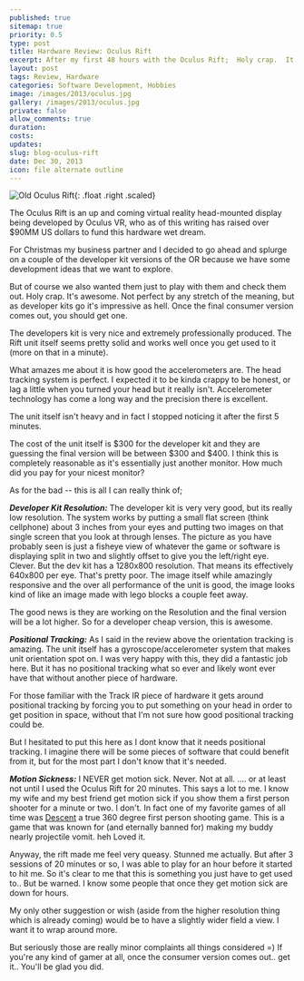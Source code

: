 ```yaml
---
published: true
sitemap: true
priority: 0.5
type: post
title: Hardware Review: Oculus Rift
excerpt: After my first 48 hours with the Oculus Rift;  Holy crap.  It's awesome.  Not perfect by any stretch of the meaning, but as developer kits go it's impressive as hell.  Once the final consumer version comes out, you should get one.
layout: post
tags: Review, Hardware
categories: Software Development, Hobbies
image: /images/2013/oculus.jpg
gallery: /images/2013/oculus.jpg
private: false
allow_comments: true
duration:
costs: 
updates:
slug: blog-oculus-rift
date: Dec 30, 2013
icon: file alternate outline
---
```


![Old Oculus Rift](/images/2013/oculus.jpg){: .float .right .scaled}

The Oculus Rift is an up and coming virtual reality head-mounted display being developed by Oculus VR, who as of this writing has raised over $90MM US dollars to fund this hardware wet dream.

For Christmas my business partner and I decided to go ahead and splurge on a couple of the developer kit versions of the OR because we have some development ideas that we want to explore.

But of course we also wanted them just to play with them and check them out.  Holy crap.  It's awesome.  Not perfect by any stretch of the meaning, but as developer kits go it's impressive as hell.  Once the final consumer version comes out, you should get one.

The developers kit is very nice and extremely professionally produced.  The Rift unit itself seems pretty solid and works well once you get used to it (more on that in a minute).

What amazes me about it is how good the accelerometers are.  The head tracking system is perfect.  I expected it to be kinda crappy to be honest, or lag a little when you turned your head but it really isn't.  Accelerometer technology has come a long way and the precision there is excellent.

The unit itself isn't heavy and in fact I stopped noticing it after the first 5 minutes.

The cost of the unit itself is $300 for the developer kit and they are guessing the final version will be between $300 and $400.  I think this is completely reasonable as it's essentially just another monitor.  How much did you pay for your nicest monitor?

As for the bad -- this is all I can really think of;

__*Developer Kit Resolution:*__ The developer kit is very very good, but its really low resolution.  The system works by putting a small flat screen (think cellphone) about 3 inches from your eyes and putting two images on that single screen that you look at through lenses.   The picture as you have probably seen is just a fisheye view of whatever the game or software is displaying split in two and slightly offset to give you the left/right eye.  Clever.   But the dev kit has a 1280x800 resolution.  That means its effectively 640x800 per eye.  That's pretty poor.   The image itself while amazingly responsive and the over all performance of the unit is good, the image looks kind of like an image made with lego blocks a couple feet away.

The good news is they are working on the Resolution and the final version will be a lot higher.  So for a developer cheap version, this is awesome.

__*Positional Tracking:*__ As I said in the review above the orientation tracking is amazing.  The unit itself has a gyroscope/accelerometer system that makes unit orientation spot on.  I was very happy with this, they did a fantastic job here.  But it has no positional tracking what so ever and likely wont ever have that without another piece of hardware.

For those familiar with the Track IR piece of hardware it gets around positional tracking by forcing you to put something on your head in order to get position in space, without that I'm not sure how good positional tracking could be.

But I hesitated to put this here as I dont know that it needs positional tracking.  I imagine there will be some pieces of software that could benefit from it, but for the most part I don't know that it's needed.

__*Motion Sickness:*__ I NEVER get motion sick.  Never.  Not at all. .... or at least not until I used the Oculus Rift for 20 minutes.  This says a lot to me.  I know my wife and my best friend get motion sick if you show them a first person shooter for a minute or two.  I don't.   In fact one of my favorite games of all time was <a href="http://en.wikipedia.org/wiki/Descent_(video_game)" target="_blank">Descent</a> a true 360 degree first person shooting game.  This is a game that was known for (and eternally banned for) making my buddy nearly projectile vomit. heh  Loved it.

Anyway, the rift made me feel very queasy.  Stunned me actually.  But after 3 sessions of 20 minutes or so, I was able to play for an hour before it started to hit me.  So it's clear to me that this is something you just have to get used to.. But be warned.  I know some people that once they get motion sick are down for hours.

My only other suggestion or wish (aside from the higher resolution thing which is already coming) would be to have a slightly wider field a view.  I want it to wrap around more.

But seriously those are really minor complaints all things considered =)  If you're any kind of gamer at all, once the consumer version comes out.. get it.. You'll be glad you did.